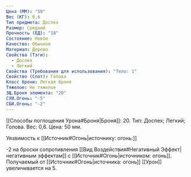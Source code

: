 ```yaml
---
Цена (ММ): "50"
Вес (КГ): 0,6
Тип предмета: Доспех
Размер: Средний
Прочность (ЕД): "18"
Состояние: Новое
Качество: Обычное
Материал: Дерево
Свойства (Тэги):
  - Доспех
  - Легкий
Свойства (Требования для использования): "Тело: 1"
Свойство (Слот): Голова
Класс брони: Легкая броня
Тяжелое: Не тяжелое
ЗЩ.Броня элемента: "20"
СУИ.Огонь: "-5"
СБИ.Огонь: "-2"
---
```

[[Способы поглощения Урона#Броня|Броня]]: 20. Тип: Доспех; Легкий; Голова. Вес: 0,6. Цена: 50 мм. 

Уязвимость к [[Источник#Огонь|источнику: огонь:]] 

-2 на броски сопротивления [[Вид Воздействия#Негативный Эффект|негативным эффектам]] с [[Источник#Огонь|источником: огонь]].
Получаемый от [[Источник#Огонь|источника: огонь]] [[Урон]] увеличивается на 5. 